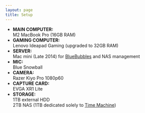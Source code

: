 ```yaml
---
layout: page
title: Setup
---
```


- **MAIN COMPUTER:**  
M2 MacBook Pro (16GB RAM)
- **GAMING COMPUTER:**  
Lenovo Ideapad Gaming (upgraded to 32GB RAM)
- **SERVER:**  
Mac mini (Late 2014) for [BlueBubbles](https://bluebubbles.app) and NAS management
- **MIC:**  
Blue Snowball
- **CAMERA:**  
Razer Kiyo Pro 1080p60
- **CAPTURE CARD:**  
EVGA XR1 Lite
- **STORAGE:**  
1TB external HDD  
2TB NAS (1TB dedicated solely to [Time Machine](https://support.apple.com/en-us/HT201250))
